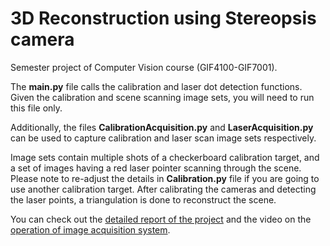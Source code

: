 # 3D Reconstruction using Stereopsis camera 
Semester project of Computer Vision course (GIF4100-GIF7001).

The **main.py** file calls the calibration and laser dot detection functions. Given the calibration and scene scanning image sets, you will need to run this file only.  

Additionally, the files **CalibrationAcquisition.py** and **LaserAcquisition.py** can be used to capture calibration and laser scan image sets respectively.

Image sets contain multiple shots of a checkerboard calibration target, and a set of images having a red laser pointer scanning through the scene. Please note to re-adjust the details in **Calibration.py** file if you are going to use another calibration target. After calibrating the cameras and detecting the laser points, a triangulation is done to reconstruct the scene.

You can check out the [detailed report of the project](http://static.ahadi.me/projects/3d-reconstruction/GIF-7001_3dReconstruction_project.pdf) and the video on the [operation of image acquisition system](https://www.youtube.com/watch?v=inGc7fOuR84).
